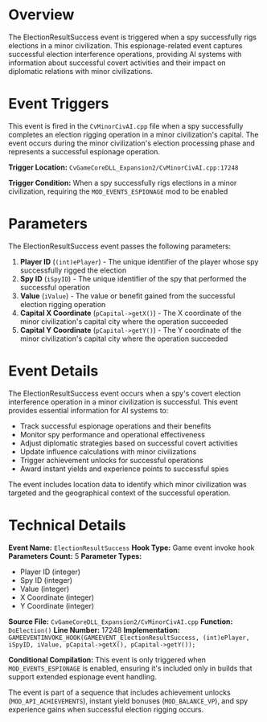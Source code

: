 # Overview

The ElectionResultSuccess event is triggered when a spy successfully rigs elections in a minor civilization. This espionage-related event captures successful election interference operations, providing AI systems with information about successful covert activities and their impact on diplomatic relations with minor civilizations.

# Event Triggers

This event is fired in the `CvMinorCivAI.cpp` file when a spy successfully completes an election rigging operation in a minor civilization's capital. The event occurs during the minor civilization's election processing phase and represents a successful espionage operation.

**Trigger Location:** `CvGameCoreDLL_Expansion2/CvMinorCivAI.cpp:17248`

**Trigger Condition:** When a spy successfully rigs elections in a minor civilization, requiring the `MOD_EVENTS_ESPIONAGE` mod to be enabled

# Parameters

The ElectionResultSuccess event passes the following parameters:

1. **Player ID** (`(int)ePlayer`) - The unique identifier of the player whose spy successfully rigged the election
2. **Spy ID** (`iSpyID`) - The unique identifier of the spy that performed the successful operation
3. **Value** (`iValue`) - The value or benefit gained from the successful election rigging operation
4. **Capital X Coordinate** (`pCapital->getX()`) - The X coordinate of the minor civilization's capital city where the operation succeeded
5. **Capital Y Coordinate** (`pCapital->getY()`) - The Y coordinate of the minor civilization's capital city where the operation succeeded

# Event Details

The ElectionResultSuccess event occurs when a spy's covert election interference operation in a minor civilization is successful. This event provides essential information for AI systems to:

- Track successful espionage operations and their benefits
- Monitor spy performance and operational effectiveness
- Adjust diplomatic strategies based on successful covert activities
- Update influence calculations with minor civilizations
- Trigger achievement unlocks for successful operations
- Award instant yields and experience points to successful spies

The event includes location data to identify which minor civilization was targeted and the geographical context of the successful operation.

# Technical Details

**Event Name:** `ElectionResultSuccess`
**Hook Type:** Game event invoke hook
**Parameters Count:** 5
**Parameter Types:**
- Player ID (integer)
- Spy ID (integer)
- Value (integer)
- X Coordinate (integer)
- Y Coordinate (integer)

**Source File:** `CvGameCoreDLL_Expansion2/CvMinorCivAI.cpp`
**Function:** `DoElection()`
**Line Number:** 17248
**Implementation:** `GAMEEVENTINVOKE_HOOK(GAMEEVENT_ElectionResultSuccess, (int)ePlayer, iSpyID, iValue, pCapital->getX(), pCapital->getY());`

**Conditional Compilation:** This event is only triggered when `MOD_EVENTS_ESPIONAGE` is enabled, ensuring it's included only in builds that support extended espionage event handling.

The event is part of a sequence that includes achievement unlocks (`MOD_API_ACHIEVEMENTS`), instant yield bonuses (`MOD_BALANCE_VP`), and spy experience gains when successful election rigging occurs.